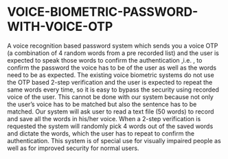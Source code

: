 # VOICE-BIOMETRIC-PASSWORD-WITH-VOICE-OTP
A voice recognition based password system which sends you a voice OTP (a combination of 4 random words from a pre recorded list) and the user is expected to speak those words to confirm the authentication ,i.e. , to confirm the password the voice has to be of the user as well as the words need to be as expected. 
The existing voice biometric systems do not use the OTP based 2-step verification and the user is expected to repeat the same words every time, so it is easy to bypass the security using recorded voice of the user. This cannot be done with our system because not only the user’s voice has to be matched but also the sentence has to be matched.
Our system will ask user to read a text file (50 words) to record and save all the words in his/her voice. When a 2-step verification is requested the system will randomly pick 4 words out of the saved words and dictate the words, which the user has to repeat to confirm the authentication.
This system is of special use for visually impaired people as well as for improved security for normal users.
